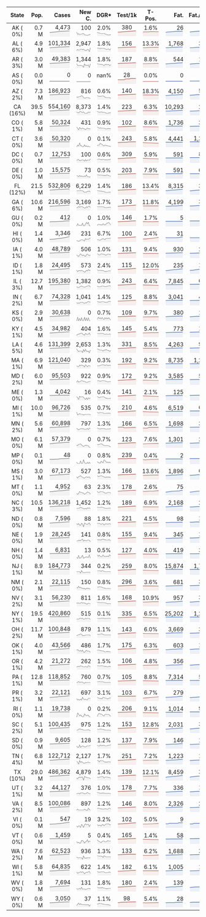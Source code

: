 
<!-- Building Table Time:  2020-08-10T02:56:41.971261 -->


| State | Pop. | Cases | New C. | DGR* | Test/1k | T-Pos. | Fat. | Fat./1M  | CFR* |  GF* | GF-14day | Dbl.Days | CDD |  
| :---: | ---: | ---: | ---: | :---: | :---: | :---: | ---: | ---:  | :---: |  :---: | :---: | :---: | ---: |  
| AK ( 0%)  | 0.7 M  | 4,473 <br><img src="/assets/images/covid/sparklines/AK_img_positive_20200810_1597042602.png"> | 100 <br><img src="/assets/images/covid/sparklines/AK_img_positiveIncrease_20200810_1597042602.png"> | 2.0% <br><img src="/assets/images/covid/sparklines/AK_img_dgr_4_20200810_1597042602.png"> | 380 <br><img src="/assets/images/covid/sparklines/AK_img_total_test_per_1k_20200810_1597042602.png"> | 1.6% <br><img src="/assets/images/covid/sparklines/AK_img_test_positivity_20200810_1597042602.png"> | 26 <br><img src="/assets/images/covid/sparklines/AK_img_death_20200810_1597042602.png"> | 36 <br><img src="/assets/images/covid/sparklines/AK_img_death_20200810_1597042602.png">  | 0.6% <br><img src="/assets/images/covid/sparklines/AK_img_cfr_4_20200810_1597042603.png"> |  1.2 <br><img src="/assets/images/covid/sparklines/AK_img_gfac_4_20200810_1597042602.png"> | 14.7 <br><img src="/assets/images/covid/sparklines/AK_img_gfac_14sum_20200810_1597042603.png"> | 35 <br><img src="/assets/images/covid/sparklines/AK_img_doubling_days_20200810_1597042603.png"> | 0   |  
| AL ( 6%)  | 4.9 M  | 101,334 <br><img src="/assets/images/covid/sparklines/AL_img_positive_20200810_1597042603.png"> | 2,947 <br><img src="/assets/images/covid/sparklines/AL_img_positiveIncrease_20200810_1597042604.png"> | 1.8% <br><img src="/assets/images/covid/sparklines/AL_img_dgr_4_20200810_1597042604.png"> | 156 <br><img src="/assets/images/covid/sparklines/AL_img_total_test_per_1k_20200810_1597042604.png"> | 13.3% <br><img src="/assets/images/covid/sparklines/AL_img_test_positivity_20200810_1597042604.png"> | 1,768 <br><img src="/assets/images/covid/sparklines/AL_img_death_20200810_1597042604.png"> | 361 <br><img src="/assets/images/covid/sparklines/AL_img_death_20200810_1597042604.png">  | 1.8% <br><img src="/assets/images/covid/sparklines/AL_img_cfr_4_20200810_1597042606.png"> |  14.1 <br><img src="/assets/images/covid/sparklines/AL_img_gfac_4_20200810_1597042604.png"> | 27.6 <br><img src="/assets/images/covid/sparklines/AL_img_gfac_14sum_20200810_1597042605.png"> | 38 <br><img src="/assets/images/covid/sparklines/AL_img_doubling_days_20200810_1597042605.png"> | 0   |  
| AR ( 3%)  | 3.0 M  | 49,383 <br><img src="/assets/images/covid/sparklines/AR_img_positive_20200810_1597042606.png"> | 1,344 <br><img src="/assets/images/covid/sparklines/AR_img_positiveIncrease_20200810_1597042606.png"> | 1.8% <br><img src="/assets/images/covid/sparklines/AR_img_dgr_4_20200810_1597042606.png"> | 187 <br><img src="/assets/images/covid/sparklines/AR_img_total_test_per_1k_20200810_1597042606.png"> | 8.8% <br><img src="/assets/images/covid/sparklines/AR_img_test_positivity_20200810_1597042606.png"> | 544 <br><img src="/assets/images/covid/sparklines/AR_img_death_20200810_1597042607.png"> | 180 <br><img src="/assets/images/covid/sparklines/AR_img_death_20200810_1597042607.png">  | 1.1% <br><img src="/assets/images/covid/sparklines/AR_img_cfr_4_20200810_1597042608.png"> |  0.6 <br><img src="/assets/images/covid/sparklines/AR_img_gfac_4_20200810_1597042607.png"> | 10.7 <br><img src="/assets/images/covid/sparklines/AR_img_gfac_14sum_20200810_1597042607.png"> | 38 <br><img src="/assets/images/covid/sparklines/AR_img_doubling_days_20200810_1597042607.png"> | 0   |  
| AS ( 0%)  | 0.0 M  | 0 <br><img src="/assets/images/covid/sparklines/AS_img_positive_20200810_1597042608.png"> | 0 <br><img src="/assets/images/covid/sparklines/AS_img_positiveIncrease_20200810_1597042608.png"> | nan% <br><img src="/assets/images/covid/sparklines/AS_img_dgr_4_20200810_1597042608.png"> | 28 <br><img src="/assets/images/covid/sparklines/AS_img_total_test_per_1k_20200810_1597042608.png"> | 0.0% <br><img src="/assets/images/covid/sparklines/AS_img_test_positivity_20200810_1597042608.png"> | 0 <br><img src="/assets/images/covid/sparklines/AS_img_death_20200810_1597042609.png"> | 0 <br><img src="/assets/images/covid/sparklines/AS_img_death_20200810_1597042609.png">  | 0.0% <br><img src="/assets/images/covid/sparklines/AS_img_cfr_4_20200810_1597042610.png"> |  nan <br><img src="/assets/images/covid/sparklines/AS_img_gfac_4_20200810_1597042609.png"> | nan <br><img src="/assets/images/covid/sparklines/AS_img_gfac_14sum_20200810_1597042609.png"> | nan <br><img src="/assets/images/covid/sparklines/AS_img_doubling_days_20200810_1597042609.png"> | 132   |  
| AZ ( 2%)  | 7.3 M  | 186,923 <br><img src="/assets/images/covid/sparklines/AZ_img_positive_20200810_1597042610.png"> | 816 <br><img src="/assets/images/covid/sparklines/AZ_img_positiveIncrease_20200810_1597042610.png"> | 0.6% <br><img src="/assets/images/covid/sparklines/AZ_img_dgr_4_20200810_1597042610.png"> | 140 <br><img src="/assets/images/covid/sparklines/AZ_img_total_test_per_1k_20200810_1597042610.png"> | 18.3% <br><img src="/assets/images/covid/sparklines/AZ_img_test_positivity_20200810_1597042610.png"> | 4,150 <br><img src="/assets/images/covid/sparklines/AZ_img_death_20200810_1597042610.png"> | 570 <br><img src="/assets/images/covid/sparklines/AZ_img_death_20200810_1597042610.png">  | 2.2% <br><img src="/assets/images/covid/sparklines/AZ_img_cfr_4_20200810_1597042611.png"> |  0.9 <br><img src="/assets/images/covid/sparklines/AZ_img_gfac_4_20200810_1597042611.png"> | 13.8 <br><img src="/assets/images/covid/sparklines/AZ_img_gfac_14sum_20200810_1597042611.png"> | 115 <br><img src="/assets/images/covid/sparklines/AZ_img_doubling_days_20200810_1597042611.png"> | 4   |  
| CA (16%)  | 39.5 M  | 554,160 <br><img src="/assets/images/covid/sparklines/CA_img_positive_20200810_1597042612.png"> | 8,373 <br><img src="/assets/images/covid/sparklines/CA_img_positiveIncrease_20200810_1597042612.png"> | 1.4% <br><img src="/assets/images/covid/sparklines/CA_img_dgr_4_20200810_1597042612.png"> | 223 <br><img src="/assets/images/covid/sparklines/CA_img_total_test_per_1k_20200810_1597042612.png"> | 6.3% <br><img src="/assets/images/covid/sparklines/CA_img_test_positivity_20200810_1597042612.png"> | 10,293 <br><img src="/assets/images/covid/sparklines/CA_img_death_20200810_1597042612.png"> | 261 <br><img src="/assets/images/covid/sparklines/CA_img_death_20200810_1597042612.png">  | 1.9% <br><img src="/assets/images/covid/sparklines/CA_img_cfr_4_20200810_1597042613.png"> |  1.1 <br><img src="/assets/images/covid/sparklines/CA_img_gfac_4_20200810_1597042613.png"> | 14.2 <br><img src="/assets/images/covid/sparklines/CA_img_gfac_14sum_20200810_1597042613.png"> | 49 <br><img src="/assets/images/covid/sparklines/CA_img_doubling_days_20200810_1597042613.png"> | 0   |  
| CO ( 1%)  | 5.8 M  | 50,324 <br><img src="/assets/images/covid/sparklines/CO_img_positive_20200810_1597042613.png"> | 431 <br><img src="/assets/images/covid/sparklines/CO_img_positiveIncrease_20200810_1597042614.png"> | 0.9% <br><img src="/assets/images/covid/sparklines/CO_img_dgr_4_20200810_1597042614.png"> | 102 <br><img src="/assets/images/covid/sparklines/CO_img_total_test_per_1k_20200810_1597042614.png"> | 8.6% <br><img src="/assets/images/covid/sparklines/CO_img_test_positivity_20200810_1597042614.png"> | 1,736 <br><img src="/assets/images/covid/sparklines/CO_img_death_20200810_1597042614.png"> | 301 <br><img src="/assets/images/covid/sparklines/CO_img_death_20200810_1597042614.png">  | 3.5% <br><img src="/assets/images/covid/sparklines/CO_img_cfr_4_20200810_1597042615.png"> |  1.0 <br><img src="/assets/images/covid/sparklines/CO_img_gfac_4_20200810_1597042614.png"> | 15.6 <br><img src="/assets/images/covid/sparklines/CO_img_gfac_14sum_20200810_1597042615.png"> | 76 <br><img src="/assets/images/covid/sparklines/CO_img_doubling_days_20200810_1597042615.png"> | 1   |  
| CT ( 0%)  | 3.6 M  | 50,320 <br><img src="/assets/images/covid/sparklines/CT_img_positive_20200810_1597042615.png"> | 0 <br><img src="/assets/images/covid/sparklines/CT_img_positiveIncrease_20200810_1597042616.png"> | 0.1% <br><img src="/assets/images/covid/sparklines/CT_img_dgr_4_20200810_1597042616.png"> | 243 <br><img src="/assets/images/covid/sparklines/CT_img_total_test_per_1k_20200810_1597042616.png"> | 5.8% <br><img src="/assets/images/covid/sparklines/CT_img_test_positivity_20200810_1597042616.png"> | 4,441 <br><img src="/assets/images/covid/sparklines/CT_img_death_20200810_1597042617.png"> | 1,246 <br><img src="/assets/images/covid/sparklines/CT_img_death_20200810_1597042617.png">  | 8.8% <br><img src="/assets/images/covid/sparklines/CT_img_cfr_4_20200810_1597042618.png"> |  1.2 <br><img src="/assets/images/covid/sparklines/CT_img_gfac_4_20200810_1597042617.png"> | 42.7 <br><img src="/assets/images/covid/sparklines/CT_img_gfac_14sum_20200810_1597042617.png"> | 1,309 <br><img src="/assets/images/covid/sparklines/CT_img_doubling_days_20200810_1597042617.png"> | 2   |  
| DC ( 0%)  | 0.7 M  | 12,753 <br><img src="/assets/images/covid/sparklines/DC_img_positive_20200810_1597042618.png"> | 100 <br><img src="/assets/images/covid/sparklines/DC_img_positiveIncrease_20200810_1597042618.png"> | 0.6% <br><img src="/assets/images/covid/sparklines/DC_img_dgr_4_20200810_1597042618.png"> | 309 <br><img src="/assets/images/covid/sparklines/DC_img_total_test_per_1k_20200810_1597042618.png"> | 5.9% <br><img src="/assets/images/covid/sparklines/DC_img_test_positivity_20200810_1597042618.png"> | 591 <br><img src="/assets/images/covid/sparklines/DC_img_death_20200810_1597042618.png"> | 837 <br><img src="/assets/images/covid/sparklines/DC_img_death_20200810_1597042618.png">  | 4.7% <br><img src="/assets/images/covid/sparklines/DC_img_cfr_4_20200810_1597042619.png"> |  1.3 <br><img src="/assets/images/covid/sparklines/DC_img_gfac_4_20200810_1597042619.png"> | 15.3 <br><img src="/assets/images/covid/sparklines/DC_img_gfac_14sum_20200810_1597042619.png"> | 109 <br><img src="/assets/images/covid/sparklines/DC_img_doubling_days_20200810_1597042619.png"> | 0   |  
| DE ( 0%)  | 1.0 M  | 15,575 <br><img src="/assets/images/covid/sparklines/DE_img_positive_20200810_1597042620.png"> | 73 <br><img src="/assets/images/covid/sparklines/DE_img_positiveIncrease_20200810_1597042620.png"> | 0.5% <br><img src="/assets/images/covid/sparklines/DE_img_dgr_4_20200810_1597042620.png"> | 203 <br><img src="/assets/images/covid/sparklines/DE_img_total_test_per_1k_20200810_1597042620.png"> | 7.9% <br><img src="/assets/images/covid/sparklines/DE_img_test_positivity_20200810_1597042620.png"> | 591 <br><img src="/assets/images/covid/sparklines/DE_img_death_20200810_1597042620.png"> | 607 <br><img src="/assets/images/covid/sparklines/DE_img_death_20200810_1597042620.png">  | 3.8% <br><img src="/assets/images/covid/sparklines/DE_img_cfr_4_20200810_1597042621.png"> |  1.1 <br><img src="/assets/images/covid/sparklines/DE_img_gfac_4_20200810_1597042621.png"> | 11.4 <br><img src="/assets/images/covid/sparklines/DE_img_gfac_14sum_20200810_1597042621.png"> | 141 <br><img src="/assets/images/covid/sparklines/DE_img_doubling_days_20200810_1597042621.png"> | 0   |  
| FL (12%)  | 21.5 M  | 532,806 <br><img src="/assets/images/covid/sparklines/FL_img_positive_20200810_1597042622.png"> | 6,229 <br><img src="/assets/images/covid/sparklines/FL_img_positiveIncrease_20200810_1597042622.png"> | 1.4% <br><img src="/assets/images/covid/sparklines/FL_img_dgr_4_20200810_1597042622.png"> | 186 <br><img src="/assets/images/covid/sparklines/FL_img_total_test_per_1k_20200810_1597042622.png"> | 13.4% <br><img src="/assets/images/covid/sparklines/FL_img_test_positivity_20200810_1597042622.png"> | 8,315 <br><img src="/assets/images/covid/sparklines/FL_img_death_20200810_1597042623.png"> | 387 <br><img src="/assets/images/covid/sparklines/FL_img_death_20200810_1597042623.png">  | 1.6% <br><img src="/assets/images/covid/sparklines/FL_img_cfr_4_20200810_1597042624.png"> |  1.0 <br><img src="/assets/images/covid/sparklines/FL_img_gfac_4_20200810_1597042623.png"> | 13.8 <br><img src="/assets/images/covid/sparklines/FL_img_gfac_14sum_20200810_1597042623.png"> | 50 <br><img src="/assets/images/covid/sparklines/FL_img_doubling_days_20200810_1597042623.png"> | 1   |  
| GA ( 6%)  | 10.6 M  | 216,596 <br><img src="/assets/images/covid/sparklines/GA_img_positive_20200810_1597042624.png"> | 3,169 <br><img src="/assets/images/covid/sparklines/GA_img_positiveIncrease_20200810_1597042624.png"> | 1.7% <br><img src="/assets/images/covid/sparklines/GA_img_dgr_4_20200810_1597042624.png"> | 173 <br><img src="/assets/images/covid/sparklines/GA_img_total_test_per_1k_20200810_1597042624.png"> | 11.8% <br><img src="/assets/images/covid/sparklines/GA_img_test_positivity_20200810_1597042624.png"> | 4,199 <br><img src="/assets/images/covid/sparklines/GA_img_death_20200810_1597042625.png"> | 395 <br><img src="/assets/images/covid/sparklines/GA_img_death_20200810_1597042625.png">  | 2.0% <br><img src="/assets/images/covid/sparklines/GA_img_cfr_4_20200810_1597042626.png"> |  1.0 <br><img src="/assets/images/covid/sparklines/GA_img_gfac_4_20200810_1597042625.png"> | 14.4 <br><img src="/assets/images/covid/sparklines/GA_img_gfac_14sum_20200810_1597042625.png"> | 40 <br><img src="/assets/images/covid/sparklines/GA_img_doubling_days_20200810_1597042625.png"> | 1   |  
| GU ( 0%)  | 0.2 M  | 412 <br><img src="/assets/images/covid/sparklines/GU_img_positive_20200810_1597042626.png"> | 0 <br><img src="/assets/images/covid/sparklines/GU_img_positiveIncrease_20200810_1597042626.png"> | 1.0% <br><img src="/assets/images/covid/sparklines/GU_img_dgr_4_20200810_1597042626.png"> | 146 <br><img src="/assets/images/covid/sparklines/GU_img_total_test_per_1k_20200810_1597042626.png"> | 1.7% <br><img src="/assets/images/covid/sparklines/GU_img_test_positivity_20200810_1597042626.png"> | 5 <br><img src="/assets/images/covid/sparklines/GU_img_death_20200810_1597042627.png"> | 30 <br><img src="/assets/images/covid/sparklines/GU_img_death_20200810_1597042627.png">  | 1.2% <br><img src="/assets/images/covid/sparklines/GU_img_cfr_4_20200810_1597042628.png"> |  0.7 <br><img src="/assets/images/covid/sparklines/GU_img_gfac_4_20200810_1597042627.png"> | 23.8 <br><img src="/assets/images/covid/sparklines/GU_img_gfac_14sum_20200810_1597042627.png"> | 67 <br><img src="/assets/images/covid/sparklines/GU_img_doubling_days_20200810_1597042627.png"> | 2   |  
| HI ( 0%)  | 1.4 M  | 3,346 <br><img src="/assets/images/covid/sparklines/HI_img_positive_20200810_1597042628.png"> | 231 <br><img src="/assets/images/covid/sparklines/HI_img_positiveIncrease_20200810_1597042628.png"> | 6.7% <br><img src="/assets/images/covid/sparklines/HI_img_dgr_4_20200810_1597042628.png"> | 100 <br><img src="/assets/images/covid/sparklines/HI_img_total_test_per_1k_20200810_1597042628.png"> | 2.4% <br><img src="/assets/images/covid/sparklines/HI_img_test_positivity_20200810_1597042628.png"> | 31 <br><img src="/assets/images/covid/sparklines/HI_img_death_20200810_1597042628.png"> | 22 <br><img src="/assets/images/covid/sparklines/HI_img_death_20200810_1597042628.png">  | 1.0% <br><img src="/assets/images/covid/sparklines/HI_img_cfr_4_20200810_1597042630.png"> |  1.2 <br><img src="/assets/images/covid/sparklines/HI_img_gfac_4_20200810_1597042629.png"> | 18.8 <br><img src="/assets/images/covid/sparklines/HI_img_gfac_14sum_20200810_1597042629.png"> | 10 <br><img src="/assets/images/covid/sparklines/HI_img_doubling_days_20200810_1597042629.png"> | 0   |  
| IA ( 1%)  | 4.0 M  | 48,789 <br><img src="/assets/images/covid/sparklines/IA_img_positive_20200810_1597042630.png"> | 506 <br><img src="/assets/images/covid/sparklines/IA_img_positiveIncrease_20200810_1597042630.png"> | 1.0% <br><img src="/assets/images/covid/sparklines/IA_img_dgr_4_20200810_1597042630.png"> | 131 <br><img src="/assets/images/covid/sparklines/IA_img_total_test_per_1k_20200810_1597042630.png"> | 9.4% <br><img src="/assets/images/covid/sparklines/IA_img_test_positivity_20200810_1597042631.png"> | 930 <br><img src="/assets/images/covid/sparklines/IA_img_death_20200810_1597042631.png"> | 235 <br><img src="/assets/images/covid/sparklines/IA_img_death_20200810_1597042631.png">  | 1.9% <br><img src="/assets/images/covid/sparklines/IA_img_cfr_4_20200810_1597042632.png"> |  1.1 <br><img src="/assets/images/covid/sparklines/IA_img_gfac_4_20200810_1597042631.png"> | 16.1 <br><img src="/assets/images/covid/sparklines/IA_img_gfac_14sum_20200810_1597042631.png"> | 67 <br><img src="/assets/images/covid/sparklines/IA_img_doubling_days_20200810_1597042631.png"> | 0   |  
| ID ( 1%)  | 1.8 M  | 24,495 <br><img src="/assets/images/covid/sparklines/ID_img_positive_20200810_1597042632.png"> | 573 <br><img src="/assets/images/covid/sparklines/ID_img_positiveIncrease_20200810_1597042632.png"> | 2.4% <br><img src="/assets/images/covid/sparklines/ID_img_dgr_4_20200810_1597042632.png"> | 115 <br><img src="/assets/images/covid/sparklines/ID_img_total_test_per_1k_20200810_1597042632.png"> | 12.0% <br><img src="/assets/images/covid/sparklines/ID_img_test_positivity_20200810_1597042632.png"> | 235 <br><img src="/assets/images/covid/sparklines/ID_img_death_20200810_1597042633.png"> | 132 <br><img src="/assets/images/covid/sparklines/ID_img_death_20200810_1597042633.png">  | 1.0% <br><img src="/assets/images/covid/sparklines/ID_img_cfr_4_20200810_1597042634.png"> |  1.1 <br><img src="/assets/images/covid/sparklines/ID_img_gfac_4_20200810_1597042633.png"> | 14.8 <br><img src="/assets/images/covid/sparklines/ID_img_gfac_14sum_20200810_1597042633.png"> | 29 <br><img src="/assets/images/covid/sparklines/ID_img_doubling_days_20200810_1597042633.png"> | 0   |  
| IL ( 3%)  | 12.7 M  | 195,380 <br><img src="/assets/images/covid/sparklines/IL_img_positive_20200810_1597042634.png"> | 1,382 <br><img src="/assets/images/covid/sparklines/IL_img_positiveIncrease_20200810_1597042634.png"> | 0.9% <br><img src="/assets/images/covid/sparklines/IL_img_dgr_4_20200810_1597042634.png"> | 243 <br><img src="/assets/images/covid/sparklines/IL_img_total_test_per_1k_20200810_1597042634.png"> | 6.4% <br><img src="/assets/images/covid/sparklines/IL_img_test_positivity_20200810_1597042634.png"> | 7,845 <br><img src="/assets/images/covid/sparklines/IL_img_death_20200810_1597042635.png"> | 619 <br><img src="/assets/images/covid/sparklines/IL_img_death_20200810_1597042635.png">  | 4.1% <br><img src="/assets/images/covid/sparklines/IL_img_cfr_4_20200810_1597042635.png"> |  0.9 <br><img src="/assets/images/covid/sparklines/IL_img_gfac_4_20200810_1597042635.png"> | 14.4 <br><img src="/assets/images/covid/sparklines/IL_img_gfac_14sum_20200810_1597042635.png"> | 75 <br><img src="/assets/images/covid/sparklines/IL_img_doubling_days_20200810_1597042635.png"> | 1   |  
| IN ( 2%)  | 6.7 M  | 74,328 <br><img src="/assets/images/covid/sparklines/IN_img_positive_20200810_1597042636.png"> | 1,041 <br><img src="/assets/images/covid/sparklines/IN_img_positiveIncrease_20200810_1597042636.png"> | 1.4% <br><img src="/assets/images/covid/sparklines/IN_img_dgr_4_20200810_1597042636.png"> | 125 <br><img src="/assets/images/covid/sparklines/IN_img_total_test_per_1k_20200810_1597042636.png"> | 8.8% <br><img src="/assets/images/covid/sparklines/IN_img_test_positivity_20200810_1597042636.png"> | 3,041 <br><img src="/assets/images/covid/sparklines/IN_img_death_20200810_1597042637.png"> | 452 <br><img src="/assets/images/covid/sparklines/IN_img_death_20200810_1597042637.png">  | 4.2% <br><img src="/assets/images/covid/sparklines/IN_img_cfr_4_20200810_1597042638.png"> |  1.0 <br><img src="/assets/images/covid/sparklines/IN_img_gfac_4_20200810_1597042637.png"> | 14.7 <br><img src="/assets/images/covid/sparklines/IN_img_gfac_14sum_20200810_1597042637.png"> | 48 <br><img src="/assets/images/covid/sparklines/IN_img_doubling_days_20200810_1597042637.png"> | 0   |  
| KS ( 0%)  | 2.9 M  | 30,638 <br><img src="/assets/images/covid/sparklines/KS_img_positive_20200810_1597042638.png"> | 0 <br><img src="/assets/images/covid/sparklines/KS_img_positiveIncrease_20200810_1597042638.png"> | 0.7% <br><img src="/assets/images/covid/sparklines/KS_img_dgr_4_20200810_1597042638.png"> | 109 <br><img src="/assets/images/covid/sparklines/KS_img_total_test_per_1k_20200810_1597042638.png"> | 9.7% <br><img src="/assets/images/covid/sparklines/KS_img_test_positivity_20200810_1597042638.png"> | 380 <br><img src="/assets/images/covid/sparklines/KS_img_death_20200810_1597042639.png"> | 130 <br><img src="/assets/images/covid/sparklines/KS_img_death_20200810_1597042639.png">  | 1.2% <br><img src="/assets/images/covid/sparklines/KS_img_cfr_4_20200810_1597042639.png"> |  0.0 <br><img src="/assets/images/covid/sparklines/KS_img_gfac_4_20200810_1597042639.png"> | -0.0 <br><img src="/assets/images/covid/sparklines/KS_img_gfac_14sum_20200810_1597042639.png"> | 101 <br><img src="/assets/images/covid/sparklines/KS_img_doubling_days_20200810_1597042639.png"> | 2   |  
| KY ( 1%)  | 4.5 M  | 34,982 <br><img src="/assets/images/covid/sparklines/KY_img_positive_20200810_1597042640.png"> | 404 <br><img src="/assets/images/covid/sparklines/KY_img_positiveIncrease_20200810_1597042640.png"> | 1.6% <br><img src="/assets/images/covid/sparklines/KY_img_dgr_4_20200810_1597042640.png"> | 145 <br><img src="/assets/images/covid/sparklines/KY_img_total_test_per_1k_20200810_1597042640.png"> | 5.4% <br><img src="/assets/images/covid/sparklines/KY_img_test_positivity_20200810_1597042640.png"> | 773 <br><img src="/assets/images/covid/sparklines/KY_img_death_20200810_1597042640.png"> | 173 <br><img src="/assets/images/covid/sparklines/KY_img_death_20200810_1597042640.png">  | 2.2% <br><img src="/assets/images/covid/sparklines/KY_img_cfr_4_20200810_1597042641.png"> |  0.9 <br><img src="/assets/images/covid/sparklines/KY_img_gfac_4_20200810_1597042641.png"> | 15.1 <br><img src="/assets/images/covid/sparklines/KY_img_gfac_14sum_20200810_1597042641.png"> | 43 <br><img src="/assets/images/covid/sparklines/KY_img_doubling_days_20200810_1597042641.png"> | 1   |  
| LA ( 5%)  | 4.6 M  | 131,399 <br><img src="/assets/images/covid/sparklines/LA_img_positive_20200810_1597042642.png"> | 2,653 <br><img src="/assets/images/covid/sparklines/LA_img_positiveIncrease_20200810_1597042642.png"> | 1.3% <br><img src="/assets/images/covid/sparklines/LA_img_dgr_4_20200810_1597042642.png"> | 331 <br><img src="/assets/images/covid/sparklines/LA_img_total_test_per_1k_20200810_1597042642.png"> | 8.5% <br><img src="/assets/images/covid/sparklines/LA_img_test_positivity_20200810_1597042642.png"> | 4,263 <br><img src="/assets/images/covid/sparklines/LA_img_death_20200810_1597042642.png"> | 917 <br><img src="/assets/images/covid/sparklines/LA_img_death_20200810_1597042642.png">  | 3.3% <br><img src="/assets/images/covid/sparklines/LA_img_cfr_4_20200810_1597042643.png"> |  0.6 <br><img src="/assets/images/covid/sparklines/LA_img_gfac_4_20200810_1597042643.png"> | 12.2 <br><img src="/assets/images/covid/sparklines/LA_img_gfac_14sum_20200810_1597042643.png"> | 53 <br><img src="/assets/images/covid/sparklines/LA_img_doubling_days_20200810_1597042643.png"> | 0   |  
| MA ( 1%)  | 6.9 M  | 121,040 <br><img src="/assets/images/covid/sparklines/MA_img_positive_20200810_1597042643.png"> | 329 <br><img src="/assets/images/covid/sparklines/MA_img_positiveIncrease_20200810_1597042644.png"> | 0.3% <br><img src="/assets/images/covid/sparklines/MA_img_dgr_4_20200810_1597042644.png"> | 192 <br><img src="/assets/images/covid/sparklines/MA_img_total_test_per_1k_20200810_1597042644.png"> | 9.2% <br><img src="/assets/images/covid/sparklines/MA_img_test_positivity_20200810_1597042644.png"> | 8,735 <br><img src="/assets/images/covid/sparklines/MA_img_death_20200810_1597042644.png"> | 1,267 <br><img src="/assets/images/covid/sparklines/MA_img_death_20200810_1597042644.png">  | 7.2% <br><img src="/assets/images/covid/sparklines/MA_img_cfr_4_20200810_1597042645.png"> |  1.0 <br><img src="/assets/images/covid/sparklines/MA_img_gfac_4_20200810_1597042644.png"> | 15.8 <br><img src="/assets/images/covid/sparklines/MA_img_gfac_14sum_20200810_1597042645.png"> | 226 <br><img src="/assets/images/covid/sparklines/MA_img_doubling_days_20200810_1597042645.png"> | 1   |  
| MD ( 2%)  | 6.0 M  | 95,503 <br><img src="/assets/images/covid/sparklines/MD_img_positive_20200810_1597042645.png"> | 922 <br><img src="/assets/images/covid/sparklines/MD_img_positiveIncrease_20200810_1597042646.png"> | 0.9% <br><img src="/assets/images/covid/sparklines/MD_img_dgr_4_20200810_1597042646.png"> | 172 <br><img src="/assets/images/covid/sparklines/MD_img_total_test_per_1k_20200810_1597042646.png"> | 9.2% <br><img src="/assets/images/covid/sparklines/MD_img_test_positivity_20200810_1597042646.png"> | 3,585 <br><img src="/assets/images/covid/sparklines/MD_img_death_20200810_1597042647.png"> | 593 <br><img src="/assets/images/covid/sparklines/MD_img_death_20200810_1597042647.png">  | 3.8% <br><img src="/assets/images/covid/sparklines/MD_img_cfr_4_20200810_1597042648.png"> |  1.1 <br><img src="/assets/images/covid/sparklines/MD_img_gfac_4_20200810_1597042647.png"> | 14.5 <br><img src="/assets/images/covid/sparklines/MD_img_gfac_14sum_20200810_1597042647.png"> | 80 <br><img src="/assets/images/covid/sparklines/MD_img_doubling_days_20200810_1597042647.png"> | 0   |  
| ME ( 0%)  | 1.3 M  | 4,042 <br><img src="/assets/images/covid/sparklines/ME_img_positive_20200810_1597042648.png"> | 16 <br><img src="/assets/images/covid/sparklines/ME_img_positiveIncrease_20200810_1597042648.png"> | 0.4% <br><img src="/assets/images/covid/sparklines/ME_img_dgr_4_20200810_1597042648.png"> | 141 <br><img src="/assets/images/covid/sparklines/ME_img_total_test_per_1k_20200810_1597042648.png"> | 2.1% <br><img src="/assets/images/covid/sparklines/ME_img_test_positivity_20200810_1597042648.png"> | 125 <br><img src="/assets/images/covid/sparklines/ME_img_death_20200810_1597042649.png"> | 93 <br><img src="/assets/images/covid/sparklines/ME_img_death_20200810_1597042649.png">  | 3.1% <br><img src="/assets/images/covid/sparklines/ME_img_cfr_4_20200810_1597042650.png"> |  1.4 <br><img src="/assets/images/covid/sparklines/ME_img_gfac_4_20200810_1597042649.png"> | 19.1 <br><img src="/assets/images/covid/sparklines/ME_img_gfac_14sum_20200810_1597042649.png"> | 198 <br><img src="/assets/images/covid/sparklines/ME_img_doubling_days_20200810_1597042649.png"> | 0   |  
| MI ( 1%)  | 10.0 M  | 96,726 <br><img src="/assets/images/covid/sparklines/MI_img_positive_20200810_1597042650.png"> | 535 <br><img src="/assets/images/covid/sparklines/MI_img_positiveIncrease_20200810_1597042650.png"> | 0.7% <br><img src="/assets/images/covid/sparklines/MI_img_dgr_4_20200810_1597042650.png"> | 210 <br><img src="/assets/images/covid/sparklines/MI_img_total_test_per_1k_20200810_1597042650.png"> | 4.6% <br><img src="/assets/images/covid/sparklines/MI_img_test_positivity_20200810_1597042651.png"> | 6,519 <br><img src="/assets/images/covid/sparklines/MI_img_death_20200810_1597042651.png"> | 653 <br><img src="/assets/images/covid/sparklines/MI_img_death_20200810_1597042651.png">  | 6.8% <br><img src="/assets/images/covid/sparklines/MI_img_cfr_4_20200810_1597042652.png"> |  0.9 <br><img src="/assets/images/covid/sparklines/MI_img_gfac_4_20200810_1597042651.png"> | 13.5 <br><img src="/assets/images/covid/sparklines/MI_img_gfac_14sum_20200810_1597042651.png"> | 99 <br><img src="/assets/images/covid/sparklines/MI_img_doubling_days_20200810_1597042651.png"> | 2   |  
| MN ( 2%)  | 5.6 M  | 60,898 <br><img src="/assets/images/covid/sparklines/MN_img_positive_20200810_1597042652.png"> | 797 <br><img src="/assets/images/covid/sparklines/MN_img_positiveIncrease_20200810_1597042652.png"> | 1.3% <br><img src="/assets/images/covid/sparklines/MN_img_dgr_4_20200810_1597042652.png"> | 166 <br><img src="/assets/images/covid/sparklines/MN_img_total_test_per_1k_20200810_1597042652.png"> | 6.5% <br><img src="/assets/images/covid/sparklines/MN_img_test_positivity_20200810_1597042652.png"> | 1,698 <br><img src="/assets/images/covid/sparklines/MN_img_death_20200810_1597042653.png"> | 301 <br><img src="/assets/images/covid/sparklines/MN_img_death_20200810_1597042653.png">  | 2.8% <br><img src="/assets/images/covid/sparklines/MN_img_cfr_4_20200810_1597042654.png"> |  1.1 <br><img src="/assets/images/covid/sparklines/MN_img_gfac_4_20200810_1597042653.png"> | 14.4 <br><img src="/assets/images/covid/sparklines/MN_img_gfac_14sum_20200810_1597042653.png"> | 53 <br><img src="/assets/images/covid/sparklines/MN_img_doubling_days_20200810_1597042653.png"> | 1   |  
| MO ( 0%)  | 6.1 M  | 57,379 <br><img src="/assets/images/covid/sparklines/MO_img_positive_20200810_1597042654.png"> | 0 <br><img src="/assets/images/covid/sparklines/MO_img_positiveIncrease_20200810_1597042654.png"> | 0.7% <br><img src="/assets/images/covid/sparklines/MO_img_dgr_4_20200810_1597042654.png"> | 123 <br><img src="/assets/images/covid/sparklines/MO_img_total_test_per_1k_20200810_1597042654.png"> | 7.6% <br><img src="/assets/images/covid/sparklines/MO_img_test_positivity_20200810_1597042654.png"> | 1,301 <br><img src="/assets/images/covid/sparklines/MO_img_death_20200810_1597042655.png"> | 212 <br><img src="/assets/images/covid/sparklines/MO_img_death_20200810_1597042655.png">  | 2.3% <br><img src="/assets/images/covid/sparklines/MO_img_cfr_4_20200810_1597042656.png"> |  0.6 <br><img src="/assets/images/covid/sparklines/MO_img_gfac_4_20200810_1597042655.png"> | 13.6 <br><img src="/assets/images/covid/sparklines/MO_img_gfac_14sum_20200810_1597042655.png"> | 98 <br><img src="/assets/images/covid/sparklines/MO_img_doubling_days_20200810_1597042655.png"> | 4   |  
| MP ( 0%)  | 0.1 M  | 48 <br><img src="/assets/images/covid/sparklines/MP_img_positive_20200810_1597042656.png"> | 0 <br><img src="/assets/images/covid/sparklines/MP_img_positiveIncrease_20200810_1597042656.png"> | 0.8% <br><img src="/assets/images/covid/sparklines/MP_img_dgr_4_20200810_1597042656.png"> | 239 <br><img src="/assets/images/covid/sparklines/MP_img_total_test_per_1k_20200810_1597042656.png"> | 0.4% <br><img src="/assets/images/covid/sparklines/MP_img_test_positivity_20200810_1597042656.png"> | 2 <br><img src="/assets/images/covid/sparklines/MP_img_death_20200810_1597042656.png"> | 39 <br><img src="/assets/images/covid/sparklines/MP_img_death_20200810_1597042656.png">  | 4.2% <br><img src="/assets/images/covid/sparklines/MP_img_cfr_4_20200810_1597042657.png"> |  0.0 <br><img src="/assets/images/covid/sparklines/MP_img_gfac_4_20200810_1597042657.png"> | 2.3 <br><img src="/assets/images/covid/sparklines/MP_img_gfac_14sum_20200810_1597042657.png"> | 83 <br><img src="/assets/images/covid/sparklines/MP_img_doubling_days_20200810_1597042657.png"> | 132   |  
| MS ( 1%)  | 3.0 M  | 67,173 <br><img src="/assets/images/covid/sparklines/MS_img_positive_20200810_1597042658.png"> | 527 <br><img src="/assets/images/covid/sparklines/MS_img_positiveIncrease_20200810_1597042658.png"> | 1.3% <br><img src="/assets/images/covid/sparklines/MS_img_dgr_4_20200810_1597042658.png"> | 166 <br><img src="/assets/images/covid/sparklines/MS_img_total_test_per_1k_20200810_1597042658.png"> | 13.6% <br><img src="/assets/images/covid/sparklines/MS_img_test_positivity_20200810_1597042658.png"> | 1,896 <br><img src="/assets/images/covid/sparklines/MS_img_death_20200810_1597042658.png"> | 637 <br><img src="/assets/images/covid/sparklines/MS_img_death_20200810_1597042658.png">  | 2.8% <br><img src="/assets/images/covid/sparklines/MS_img_cfr_4_20200810_1597042659.png"> |  0.8 <br><img src="/assets/images/covid/sparklines/MS_img_gfac_4_20200810_1597042658.png"> | 14.7 <br><img src="/assets/images/covid/sparklines/MS_img_gfac_14sum_20200810_1597042659.png"> | 51 <br><img src="/assets/images/covid/sparklines/MS_img_doubling_days_20200810_1597042659.png"> | 1   |  
| MT ( 0%)  | 1.1 M  | 4,952 <br><img src="/assets/images/covid/sparklines/MT_img_positive_20200810_1597042659.png"> | 63 <br><img src="/assets/images/covid/sparklines/MT_img_positiveIncrease_20200810_1597042660.png"> | 2.3% <br><img src="/assets/images/covid/sparklines/MT_img_dgr_4_20200810_1597042660.png"> | 178 <br><img src="/assets/images/covid/sparklines/MT_img_total_test_per_1k_20200810_1597042660.png"> | 2.6% <br><img src="/assets/images/covid/sparklines/MT_img_test_positivity_20200810_1597042660.png"> | 75 <br><img src="/assets/images/covid/sparklines/MT_img_death_20200810_1597042660.png"> | 70 <br><img src="/assets/images/covid/sparklines/MT_img_death_20200810_1597042660.png">  | 1.5% <br><img src="/assets/images/covid/sparklines/MT_img_cfr_4_20200810_1597042661.png"> |  0.8 <br><img src="/assets/images/covid/sparklines/MT_img_gfac_4_20200810_1597042660.png"> | 16.3 <br><img src="/assets/images/covid/sparklines/MT_img_gfac_14sum_20200810_1597042661.png"> | 30 <br><img src="/assets/images/covid/sparklines/MT_img_doubling_days_20200810_1597042661.png"> | 3   |  
| NC ( 3%)  | 10.5 M  | 136,218 <br><img src="/assets/images/covid/sparklines/NC_img_positive_20200810_1597042661.png"> | 1,452 <br><img src="/assets/images/covid/sparklines/NC_img_positiveIncrease_20200810_1597042662.png"> | 1.2% <br><img src="/assets/images/covid/sparklines/NC_img_dgr_4_20200810_1597042662.png"> | 189 <br><img src="/assets/images/covid/sparklines/NC_img_total_test_per_1k_20200810_1597042662.png"> | 6.9% <br><img src="/assets/images/covid/sparklines/NC_img_test_positivity_20200810_1597042662.png"> | 2,168 <br><img src="/assets/images/covid/sparklines/NC_img_death_20200810_1597042662.png"> | 207 <br><img src="/assets/images/covid/sparklines/NC_img_death_20200810_1597042662.png">  | 1.6% <br><img src="/assets/images/covid/sparklines/NC_img_cfr_4_20200810_1597042663.png"> |  1.0 <br><img src="/assets/images/covid/sparklines/NC_img_gfac_4_20200810_1597042662.png"> | 14.3 <br><img src="/assets/images/covid/sparklines/NC_img_gfac_14sum_20200810_1597042663.png"> | 56 <br><img src="/assets/images/covid/sparklines/NC_img_doubling_days_20200810_1597042663.png"> | 1   |  
| ND ( 0%)  | 0.8 M  | 7,596 <br><img src="/assets/images/covid/sparklines/ND_img_positive_20200810_1597042663.png"> | 88 <br><img src="/assets/images/covid/sparklines/ND_img_positiveIncrease_20200810_1597042663.png"> | 1.8% <br><img src="/assets/images/covid/sparklines/ND_img_dgr_4_20200810_1597042664.png"> | 221 <br><img src="/assets/images/covid/sparklines/ND_img_total_test_per_1k_20200810_1597042664.png"> | 4.5% <br><img src="/assets/images/covid/sparklines/ND_img_test_positivity_20200810_1597042664.png"> | 98 <br><img src="/assets/images/covid/sparklines/ND_img_death_20200810_1597042664.png"> | 129 <br><img src="/assets/images/covid/sparklines/ND_img_death_20200810_1597042664.png">  | 1.3% <br><img src="/assets/images/covid/sparklines/ND_img_cfr_4_20200810_1597042665.png"> |  0.9 <br><img src="/assets/images/covid/sparklines/ND_img_gfac_4_20200810_1597042664.png"> | 13.4 <br><img src="/assets/images/covid/sparklines/ND_img_gfac_14sum_20200810_1597042665.png"> | 39 <br><img src="/assets/images/covid/sparklines/ND_img_doubling_days_20200810_1597042665.png"> | 1   |  
| NE ( 0%)  | 1.9 M  | 28,245 <br><img src="/assets/images/covid/sparklines/NE_img_positive_20200810_1597042665.png"> | 141 <br><img src="/assets/images/covid/sparklines/NE_img_positiveIncrease_20200810_1597042665.png"> | 0.8% <br><img src="/assets/images/covid/sparklines/NE_img_dgr_4_20200810_1597042666.png"> | 155 <br><img src="/assets/images/covid/sparklines/NE_img_total_test_per_1k_20200810_1597042666.png"> | 9.4% <br><img src="/assets/images/covid/sparklines/NE_img_test_positivity_20200810_1597042666.png"> | 345 <br><img src="/assets/images/covid/sparklines/NE_img_death_20200810_1597042666.png"> | 178 <br><img src="/assets/images/covid/sparklines/NE_img_death_20200810_1597042666.png">  | 1.2% <br><img src="/assets/images/covid/sparklines/NE_img_cfr_4_20200810_1597042667.png"> |  0.8 <br><img src="/assets/images/covid/sparklines/NE_img_gfac_4_20200810_1597042666.png"> | 14.6 <br><img src="/assets/images/covid/sparklines/NE_img_gfac_14sum_20200810_1597042667.png"> | 82 <br><img src="/assets/images/covid/sparklines/NE_img_doubling_days_20200810_1597042667.png"> | 2   |  
| NH ( 0%)  | 1.4 M  | 6,831 <br><img src="/assets/images/covid/sparklines/NH_img_positive_20200810_1597042668.png"> | 13 <br><img src="/assets/images/covid/sparklines/NH_img_positiveIncrease_20200810_1597042668.png"> | 0.5% <br><img src="/assets/images/covid/sparklines/NH_img_dgr_4_20200810_1597042668.png"> | 127 <br><img src="/assets/images/covid/sparklines/NH_img_total_test_per_1k_20200810_1597042668.png"> | 4.0% <br><img src="/assets/images/covid/sparklines/NH_img_test_positivity_20200810_1597042668.png"> | 419 <br><img src="/assets/images/covid/sparklines/NH_img_death_20200810_1597042668.png"> | 308 <br><img src="/assets/images/covid/sparklines/NH_img_death_20200810_1597042668.png">  | 6.2% <br><img src="/assets/images/covid/sparklines/NH_img_cfr_4_20200810_1597042669.png"> |  1.2 <br><img src="/assets/images/covid/sparklines/NH_img_gfac_4_20200810_1597042669.png"> | 15.7 <br><img src="/assets/images/covid/sparklines/NH_img_gfac_14sum_20200810_1597042669.png"> | 143 <br><img src="/assets/images/covid/sparklines/NH_img_doubling_days_20200810_1597042669.png"> | 1   |  
| NJ ( 1%)  | 8.9 M  | 184,773 <br><img src="/assets/images/covid/sparklines/NJ_img_positive_20200810_1597042669.png"> | 344 <br><img src="/assets/images/covid/sparklines/NJ_img_positiveIncrease_20200810_1597042670.png"> | 0.2% <br><img src="/assets/images/covid/sparklines/NJ_img_dgr_4_20200810_1597042670.png"> | 259 <br><img src="/assets/images/covid/sparklines/NJ_img_total_test_per_1k_20200810_1597042670.png"> | 8.0% <br><img src="/assets/images/covid/sparklines/NJ_img_test_positivity_20200810_1597042670.png"> | 15,874 <br><img src="/assets/images/covid/sparklines/NJ_img_death_20200810_1597042670.png"> | 1,787 <br><img src="/assets/images/covid/sparklines/NJ_img_death_20200810_1597042670.png">  | 8.6% <br><img src="/assets/images/covid/sparklines/NJ_img_cfr_4_20200810_1597042671.png"> |  1.0 <br><img src="/assets/images/covid/sparklines/NJ_img_gfac_4_20200810_1597042670.png"> | 15.4 <br><img src="/assets/images/covid/sparklines/NJ_img_gfac_14sum_20200810_1597042671.png"> | 358 <br><img src="/assets/images/covid/sparklines/NJ_img_doubling_days_20200810_1597042671.png"> | 1   |  
| NM ( 0%)  | 2.1 M  | 22,115 <br><img src="/assets/images/covid/sparklines/NM_img_positive_20200810_1597042671.png"> | 150 <br><img src="/assets/images/covid/sparklines/NM_img_positiveIncrease_20200810_1597042671.png"> | 0.8% <br><img src="/assets/images/covid/sparklines/NM_img_dgr_4_20200810_1597042672.png"> | 296 <br><img src="/assets/images/covid/sparklines/NM_img_total_test_per_1k_20200810_1597042672.png"> | 3.6% <br><img src="/assets/images/covid/sparklines/NM_img_test_positivity_20200810_1597042672.png"> | 681 <br><img src="/assets/images/covid/sparklines/NM_img_death_20200810_1597042672.png"> | 325 <br><img src="/assets/images/covid/sparklines/NM_img_death_20200810_1597042672.png">  | 3.1% <br><img src="/assets/images/covid/sparklines/NM_img_cfr_4_20200810_1597042673.png"> |  0.9 <br><img src="/assets/images/covid/sparklines/NM_img_gfac_4_20200810_1597042672.png"> | 14.3 <br><img src="/assets/images/covid/sparklines/NM_img_gfac_14sum_20200810_1597042672.png"> | 83 <br><img src="/assets/images/covid/sparklines/NM_img_doubling_days_20200810_1597042673.png"> | 3   |  
| NV ( 2%)  | 3.1 M  | 56,230 <br><img src="/assets/images/covid/sparklines/NV_img_positive_20200810_1597042673.png"> | 811 <br><img src="/assets/images/covid/sparklines/NV_img_positiveIncrease_20200810_1597042673.png"> | 1.6% <br><img src="/assets/images/covid/sparklines/NV_img_dgr_4_20200810_1597042673.png"> | 168 <br><img src="/assets/images/covid/sparklines/NV_img_total_test_per_1k_20200810_1597042674.png"> | 10.9% <br><img src="/assets/images/covid/sparklines/NV_img_test_positivity_20200810_1597042674.png"> | 957 <br><img src="/assets/images/covid/sparklines/NV_img_death_20200810_1597042674.png"> | 311 <br><img src="/assets/images/covid/sparklines/NV_img_death_20200810_1597042674.png">  | 1.7% <br><img src="/assets/images/covid/sparklines/NV_img_cfr_4_20200810_1597042675.png"> |  1.0 <br><img src="/assets/images/covid/sparklines/NV_img_gfac_4_20200810_1597042674.png"> | 14.1 <br><img src="/assets/images/covid/sparklines/NV_img_gfac_14sum_20200810_1597042675.png"> | 44 <br><img src="/assets/images/covid/sparklines/NV_img_doubling_days_20200810_1597042675.png"> | 2   |  
| NY ( 1%)  | 19.5 M  | 420,860 <br><img src="/assets/images/covid/sparklines/NY_img_positive_20200810_1597042675.png"> | 515 <br><img src="/assets/images/covid/sparklines/NY_img_positiveIncrease_20200810_1597042675.png"> | 0.1% <br><img src="/assets/images/covid/sparklines/NY_img_dgr_4_20200810_1597042675.png"> | 335 <br><img src="/assets/images/covid/sparklines/NY_img_total_test_per_1k_20200810_1597042676.png"> | 6.5% <br><img src="/assets/images/covid/sparklines/NY_img_test_positivity_20200810_1597042676.png"> | 25,202 <br><img src="/assets/images/covid/sparklines/NY_img_death_20200810_1597042676.png"> | 1,295 <br><img src="/assets/images/covid/sparklines/NY_img_death_20200810_1597042676.png">  | 6.0% <br><img src="/assets/images/covid/sparklines/NY_img_cfr_4_20200810_1597042677.png"> |  0.9 <br><img src="/assets/images/covid/sparklines/NY_img_gfac_4_20200810_1597042676.png"> | 14.2 <br><img src="/assets/images/covid/sparklines/NY_img_gfac_14sum_20200810_1597042676.png"> | 467 <br><img src="/assets/images/covid/sparklines/NY_img_doubling_days_20200810_1597042677.png"> | 2   |  
| OH ( 2%)  | 11.7 M  | 100,848 <br><img src="/assets/images/covid/sparklines/OH_img_positive_20200810_1597042677.png"> | 879 <br><img src="/assets/images/covid/sparklines/OH_img_positiveIncrease_20200810_1597042677.png"> | 1.1% <br><img src="/assets/images/covid/sparklines/OH_img_dgr_4_20200810_1597042677.png"> | 143 <br><img src="/assets/images/covid/sparklines/OH_img_total_test_per_1k_20200810_1597042678.png"> | 6.0% <br><img src="/assets/images/covid/sparklines/OH_img_test_positivity_20200810_1597042678.png"> | 3,669 <br><img src="/assets/images/covid/sparklines/OH_img_death_20200810_1597042678.png"> | 314 <br><img src="/assets/images/covid/sparklines/OH_img_death_20200810_1597042678.png">  | 3.7% <br><img src="/assets/images/covid/sparklines/OH_img_cfr_4_20200810_1597042679.png"> |  0.9 <br><img src="/assets/images/covid/sparklines/OH_img_gfac_4_20200810_1597042678.png"> | 14.2 <br><img src="/assets/images/covid/sparklines/OH_img_gfac_14sum_20200810_1597042678.png"> | 63 <br><img src="/assets/images/covid/sparklines/OH_img_doubling_days_20200810_1597042679.png"> | 1   |  
| OK ( 1%)  | 4.0 M  | 43,566 <br><img src="/assets/images/covid/sparklines/OK_img_positive_20200810_1597042679.png"> | 486 <br><img src="/assets/images/covid/sparklines/OK_img_positiveIncrease_20200810_1597042679.png"> | 1.7% <br><img src="/assets/images/covid/sparklines/OK_img_dgr_4_20200810_1597042679.png"> | 175 <br><img src="/assets/images/covid/sparklines/OK_img_total_test_per_1k_20200810_1597042680.png"> | 6.3% <br><img src="/assets/images/covid/sparklines/OK_img_test_positivity_20200810_1597042680.png"> | 603 <br><img src="/assets/images/covid/sparklines/OK_img_death_20200810_1597042680.png"> | 152 <br><img src="/assets/images/covid/sparklines/OK_img_death_20200810_1597042680.png">  | 1.4% <br><img src="/assets/images/covid/sparklines/OK_img_cfr_4_20200810_1597042681.png"> |  0.9 <br><img src="/assets/images/covid/sparklines/OK_img_gfac_4_20200810_1597042680.png"> | 15.0 <br><img src="/assets/images/covid/sparklines/OK_img_gfac_14sum_20200810_1597042680.png"> | 41 <br><img src="/assets/images/covid/sparklines/OK_img_doubling_days_20200810_1597042681.png"> | 2   |  
| OR ( 1%)  | 4.2 M  | 21,272 <br><img src="/assets/images/covid/sparklines/OR_img_positive_20200810_1597042681.png"> | 262 <br><img src="/assets/images/covid/sparklines/OR_img_positiveIncrease_20200810_1597042681.png"> | 1.5% <br><img src="/assets/images/covid/sparklines/OR_img_dgr_4_20200810_1597042681.png"> | 106 <br><img src="/assets/images/covid/sparklines/OR_img_total_test_per_1k_20200810_1597042682.png"> | 4.8% <br><img src="/assets/images/covid/sparklines/OR_img_test_positivity_20200810_1597042682.png"> | 356 <br><img src="/assets/images/covid/sparklines/OR_img_death_20200810_1597042682.png"> | 84 <br><img src="/assets/images/covid/sparklines/OR_img_death_20200810_1597042682.png">  | 1.7% <br><img src="/assets/images/covid/sparklines/OR_img_cfr_4_20200810_1597042683.png"> |  0.9 <br><img src="/assets/images/covid/sparklines/OR_img_gfac_4_20200810_1597042682.png"> | 14.3 <br><img src="/assets/images/covid/sparklines/OR_img_gfac_14sum_20200810_1597042683.png"> | 45 <br><img src="/assets/images/covid/sparklines/OR_img_doubling_days_20200810_1597042683.png"> | 2   |  
| PA ( 1%)  | 12.8 M  | 118,852 <br><img src="/assets/images/covid/sparklines/PA_img_positive_20200810_1597042683.png"> | 760 <br><img src="/assets/images/covid/sparklines/PA_img_positiveIncrease_20200810_1597042683.png"> | 0.7% <br><img src="/assets/images/covid/sparklines/PA_img_dgr_4_20200810_1597042683.png"> | 105 <br><img src="/assets/images/covid/sparklines/PA_img_total_test_per_1k_20200810_1597042684.png"> | 8.8% <br><img src="/assets/images/covid/sparklines/PA_img_test_positivity_20200810_1597042684.png"> | 7,314 <br><img src="/assets/images/covid/sparklines/PA_img_death_20200810_1597042684.png"> | 571 <br><img src="/assets/images/covid/sparklines/PA_img_death_20200810_1597042684.png">  | 6.2% <br><img src="/assets/images/covid/sparklines/PA_img_cfr_4_20200810_1597042685.png"> |  1.0 <br><img src="/assets/images/covid/sparklines/PA_img_gfac_4_20200810_1597042684.png"> | 14.2 <br><img src="/assets/images/covid/sparklines/PA_img_gfac_14sum_20200810_1597042684.png"> | 105 <br><img src="/assets/images/covid/sparklines/PA_img_doubling_days_20200810_1597042685.png"> | 1   |  
| PR ( 1%)  | 3.2 M  | 22,121 <br><img src="/assets/images/covid/sparklines/PR_img_positive_20200810_1597042685.png"> | 697 <br><img src="/assets/images/covid/sparklines/PR_img_positiveIncrease_20200810_1597042685.png"> | 3.1% <br><img src="/assets/images/covid/sparklines/PR_img_dgr_4_20200810_1597042686.png"> | 103 <br><img src="/assets/images/covid/sparklines/PR_img_total_test_per_1k_20200810_1597042686.png"> | 6.7% <br><img src="/assets/images/covid/sparklines/PR_img_test_positivity_20200810_1597042686.png"> | 279 <br><img src="/assets/images/covid/sparklines/PR_img_death_20200810_1597042686.png"> | 87 <br><img src="/assets/images/covid/sparklines/PR_img_death_20200810_1597042686.png">  | 1.3% <br><img src="/assets/images/covid/sparklines/PR_img_cfr_4_20200810_1597042687.png"> |  1.2 <br><img src="/assets/images/covid/sparklines/PR_img_gfac_4_20200810_1597042686.png"> | 19.3 <br><img src="/assets/images/covid/sparklines/PR_img_gfac_14sum_20200810_1597042687.png"> | 22 <br><img src="/assets/images/covid/sparklines/PR_img_doubling_days_20200810_1597042687.png"> | 2   |  
| RI ( 0%)  | 1.1 M  | 19,738 <br><img src="/assets/images/covid/sparklines/RI_img_positive_20200810_1597042687.png"> | 0 <br><img src="/assets/images/covid/sparklines/RI_img_positiveIncrease_20200810_1597042687.png"> | 0.2% <br><img src="/assets/images/covid/sparklines/RI_img_dgr_4_20200810_1597042688.png"> | 206 <br><img src="/assets/images/covid/sparklines/RI_img_total_test_per_1k_20200810_1597042688.png"> | 9.1% <br><img src="/assets/images/covid/sparklines/RI_img_test_positivity_20200810_1597042688.png"> | 1,014 <br><img src="/assets/images/covid/sparklines/RI_img_death_20200810_1597042688.png"> | 957 <br><img src="/assets/images/covid/sparklines/RI_img_death_20200810_1597042688.png">  | 5.2% <br><img src="/assets/images/covid/sparklines/RI_img_cfr_4_20200810_1597042689.png"> |  0.6 <br><img src="/assets/images/covid/sparklines/RI_img_gfac_4_20200810_1597042688.png"> | 9.7 <br><img src="/assets/images/covid/sparklines/RI_img_gfac_14sum_20200810_1597042689.png"> | 306 <br><img src="/assets/images/covid/sparklines/RI_img_doubling_days_20200810_1597042689.png"> | 3   |  
| SC ( 2%)  | 5.1 M  | 100,435 <br><img src="/assets/images/covid/sparklines/SC_img_positive_20200810_1597042689.png"> | 975 <br><img src="/assets/images/covid/sparklines/SC_img_positiveIncrease_20200810_1597042689.png"> | 1.2% <br><img src="/assets/images/covid/sparklines/SC_img_dgr_4_20200810_1597042689.png"> | 153 <br><img src="/assets/images/covid/sparklines/SC_img_total_test_per_1k_20200810_1597042690.png"> | 12.8% <br><img src="/assets/images/covid/sparklines/SC_img_test_positivity_20200810_1597042690.png"> | 2,031 <br><img src="/assets/images/covid/sparklines/SC_img_death_20200810_1597042690.png"> | 394 <br><img src="/assets/images/covid/sparklines/SC_img_death_20200810_1597042690.png">  | 2.0% <br><img src="/assets/images/covid/sparklines/SC_img_cfr_4_20200810_1597042691.png"> |  0.9 <br><img src="/assets/images/covid/sparklines/SC_img_gfac_4_20200810_1597042690.png"> | 14.0 <br><img src="/assets/images/covid/sparklines/SC_img_gfac_14sum_20200810_1597042690.png"> | 57 <br><img src="/assets/images/covid/sparklines/SC_img_doubling_days_20200810_1597042691.png"> | 2   |  
| SD ( 0%)  | 0.9 M  | 9,605 <br><img src="/assets/images/covid/sparklines/SD_img_positive_20200810_1597042691.png"> | 128 <br><img src="/assets/images/covid/sparklines/SD_img_positiveIncrease_20200810_1597042691.png"> | 1.2% <br><img src="/assets/images/covid/sparklines/SD_img_dgr_4_20200810_1597042691.png"> | 137 <br><img src="/assets/images/covid/sparklines/SD_img_total_test_per_1k_20200810_1597042692.png"> | 7.9% <br><img src="/assets/images/covid/sparklines/SD_img_test_positivity_20200810_1597042692.png"> | 146 <br><img src="/assets/images/covid/sparklines/SD_img_death_20200810_1597042692.png"> | 165 <br><img src="/assets/images/covid/sparklines/SD_img_death_20200810_1597042692.png">  | 1.5% <br><img src="/assets/images/covid/sparklines/SD_img_cfr_4_20200810_1597042694.png"> |  1.1 <br><img src="/assets/images/covid/sparklines/SD_img_gfac_4_20200810_1597042693.png"> | 16.5 <br><img src="/assets/images/covid/sparklines/SD_img_gfac_14sum_20200810_1597042693.png"> | 59 <br><img src="/assets/images/covid/sparklines/SD_img_doubling_days_20200810_1597042693.png"> | 0   |  
| TN ( 4%)  | 6.8 M  | 122,712 <br><img src="/assets/images/covid/sparklines/TN_img_positive_20200810_1597042694.png"> | 2,127 <br><img src="/assets/images/covid/sparklines/TN_img_positiveIncrease_20200810_1597042694.png"> | 1.7% <br><img src="/assets/images/covid/sparklines/TN_img_dgr_4_20200810_1597042694.png"> | 251 <br><img src="/assets/images/covid/sparklines/TN_img_total_test_per_1k_20200810_1597042694.png"> | 7.2% <br><img src="/assets/images/covid/sparklines/TN_img_test_positivity_20200810_1597042695.png"> | 1,223 <br><img src="/assets/images/covid/sparklines/TN_img_death_20200810_1597042695.png"> | 179 <br><img src="/assets/images/covid/sparklines/TN_img_death_20200810_1597042695.png">  | 1.0% <br><img src="/assets/images/covid/sparklines/TN_img_cfr_4_20200810_1597042696.png"> |  1.1 <br><img src="/assets/images/covid/sparklines/TN_img_gfac_4_20200810_1597042695.png"> | 13.0 <br><img src="/assets/images/covid/sparklines/TN_img_gfac_14sum_20200810_1597042695.png"> | 40 <br><img src="/assets/images/covid/sparklines/TN_img_doubling_days_20200810_1597042695.png"> | 0   |  
| TX (10%)  | 29.0 M  | 486,362 <br><img src="/assets/images/covid/sparklines/TX_img_positive_20200810_1597042696.png"> | 4,879 <br><img src="/assets/images/covid/sparklines/TX_img_positiveIncrease_20200810_1597042696.png"> | 1.4% <br><img src="/assets/images/covid/sparklines/TX_img_dgr_4_20200810_1597042696.png"> | 139 <br><img src="/assets/images/covid/sparklines/TX_img_total_test_per_1k_20200810_1597042696.png"> | 12.1% <br><img src="/assets/images/covid/sparklines/TX_img_test_positivity_20200810_1597042696.png"> | 8,459 <br><img src="/assets/images/covid/sparklines/TX_img_death_20200810_1597042697.png"> | 292 <br><img src="/assets/images/covid/sparklines/TX_img_death_20200810_1597042697.png">  | 1.7% <br><img src="/assets/images/covid/sparklines/TX_img_cfr_4_20200810_1597042698.png"> |  0.8 <br><img src="/assets/images/covid/sparklines/TX_img_gfac_4_20200810_1597042697.png"> | 12.9 <br><img src="/assets/images/covid/sparklines/TX_img_gfac_14sum_20200810_1597042697.png"> | 51 <br><img src="/assets/images/covid/sparklines/TX_img_doubling_days_20200810_1597042697.png"> | 6   |  
| UT ( 1%)  | 3.2 M  | 44,127 <br><img src="/assets/images/covid/sparklines/UT_img_positive_20200810_1597042698.png"> | 376 <br><img src="/assets/images/covid/sparklines/UT_img_positiveIncrease_20200810_1597042698.png"> | 1.0% <br><img src="/assets/images/covid/sparklines/UT_img_dgr_4_20200810_1597042698.png"> | 178 <br><img src="/assets/images/covid/sparklines/UT_img_total_test_per_1k_20200810_1597042698.png"> | 7.7% <br><img src="/assets/images/covid/sparklines/UT_img_test_positivity_20200810_1597042698.png"> | 336 <br><img src="/assets/images/covid/sparklines/UT_img_death_20200810_1597042699.png"> | 105 <br><img src="/assets/images/covid/sparklines/UT_img_death_20200810_1597042699.png">  | 0.8% <br><img src="/assets/images/covid/sparklines/UT_img_cfr_4_20200810_1597042700.png"> |  1.0 <br><img src="/assets/images/covid/sparklines/UT_img_gfac_4_20200810_1597042699.png"> | 14.2 <br><img src="/assets/images/covid/sparklines/UT_img_gfac_14sum_20200810_1597042699.png"> | 72 <br><img src="/assets/images/covid/sparklines/UT_img_doubling_days_20200810_1597042699.png"> | 0   |  
| VA ( 2%)  | 8.5 M  | 100,086 <br><img src="/assets/images/covid/sparklines/VA_img_positive_20200810_1597042700.png"> | 897 <br><img src="/assets/images/covid/sparklines/VA_img_positiveIncrease_20200810_1597042700.png"> | 1.2% <br><img src="/assets/images/covid/sparklines/VA_img_dgr_4_20200810_1597042700.png"> | 146 <br><img src="/assets/images/covid/sparklines/VA_img_total_test_per_1k_20200810_1597042700.png"> | 8.0% <br><img src="/assets/images/covid/sparklines/VA_img_test_positivity_20200810_1597042700.png"> | 2,326 <br><img src="/assets/images/covid/sparklines/VA_img_death_20200810_1597042701.png"> | 273 <br><img src="/assets/images/covid/sparklines/VA_img_death_20200810_1597042701.png">  | 2.3% <br><img src="/assets/images/covid/sparklines/VA_img_cfr_4_20200810_1597042702.png"> |  1.0 <br><img src="/assets/images/covid/sparklines/VA_img_gfac_4_20200810_1597042701.png"> | 15.0 <br><img src="/assets/images/covid/sparklines/VA_img_gfac_14sum_20200810_1597042701.png"> | 58 <br><img src="/assets/images/covid/sparklines/VA_img_doubling_days_20200810_1597042701.png"> | 2   |  
| VI ( 0%)  | 0.1 M  | 547 <br><img src="/assets/images/covid/sparklines/VI_img_positive_20200810_1597042702.png"> | 19 <br><img src="/assets/images/covid/sparklines/VI_img_positiveIncrease_20200810_1597042702.png"> | 3.2% <br><img src="/assets/images/covid/sparklines/VI_img_dgr_4_20200810_1597042702.png"> | 102 <br><img src="/assets/images/covid/sparklines/VI_img_total_test_per_1k_20200810_1597042702.png"> | 5.0% <br><img src="/assets/images/covid/sparklines/VI_img_test_positivity_20200810_1597042702.png"> | 9 <br><img src="/assets/images/covid/sparklines/VI_img_death_20200810_1597042703.png"> | 85 <br><img src="/assets/images/covid/sparklines/VI_img_death_20200810_1597042703.png">  | 1.7% <br><img src="/assets/images/covid/sparklines/VI_img_cfr_4_20200810_1597042703.png"> |  1.7 <br><img src="/assets/images/covid/sparklines/VI_img_gfac_4_20200810_1597042703.png"> | 13.5 <br><img src="/assets/images/covid/sparklines/VI_img_gfac_14sum_20200810_1597042703.png"> | 22 <br><img src="/assets/images/covid/sparklines/VI_img_doubling_days_20200810_1597042703.png"> | 0   |  
| VT ( 0%)  | 0.6 M  | 1,459 <br><img src="/assets/images/covid/sparklines/VT_img_positive_20200810_1597042704.png"> | 5 <br><img src="/assets/images/covid/sparklines/VT_img_positiveIncrease_20200810_1597042704.png"> | 0.4% <br><img src="/assets/images/covid/sparklines/VT_img_dgr_4_20200810_1597042704.png"> | 165 <br><img src="/assets/images/covid/sparklines/VT_img_total_test_per_1k_20200810_1597042704.png"> | 1.4% <br><img src="/assets/images/covid/sparklines/VT_img_test_positivity_20200810_1597042704.png"> | 58 <br><img src="/assets/images/covid/sparklines/VT_img_death_20200810_1597042704.png"> | 93 <br><img src="/assets/images/covid/sparklines/VT_img_death_20200810_1597042704.png">  | 4.0% <br><img src="/assets/images/covid/sparklines/VT_img_cfr_4_20200810_1597042706.png"> |  1.3 <br><img src="/assets/images/covid/sparklines/VT_img_gfac_4_20200810_1597042705.png"> | 21.7 <br><img src="/assets/images/covid/sparklines/VT_img_gfac_14sum_20200810_1597042705.png"> | 193 <br><img src="/assets/images/covid/sparklines/VT_img_doubling_days_20200810_1597042705.png"> | 1   |  
| WA ( 2%)  | 7.6 M  | 62,523 <br><img src="/assets/images/covid/sparklines/WA_img_positive_20200810_1597042706.png"> | 936 <br><img src="/assets/images/covid/sparklines/WA_img_positiveIncrease_20200810_1597042706.png"> | 1.3% <br><img src="/assets/images/covid/sparklines/WA_img_dgr_4_20200810_1597042706.png"> | 133 <br><img src="/assets/images/covid/sparklines/WA_img_total_test_per_1k_20200810_1597042706.png"> | 6.2% <br><img src="/assets/images/covid/sparklines/WA_img_test_positivity_20200810_1597042706.png"> | 1,688 <br><img src="/assets/images/covid/sparklines/WA_img_death_20200810_1597042707.png"> | 222 <br><img src="/assets/images/covid/sparklines/WA_img_death_20200810_1597042707.png">  | 2.7% <br><img src="/assets/images/covid/sparklines/WA_img_cfr_4_20200810_1597042708.png"> |  1.1 <br><img src="/assets/images/covid/sparklines/WA_img_gfac_4_20200810_1597042707.png"> | 12.4 <br><img src="/assets/images/covid/sparklines/WA_img_gfac_14sum_20200810_1597042707.png"> | 52 <br><img src="/assets/images/covid/sparklines/WA_img_doubling_days_20200810_1597042707.png"> | 0   |  
| WI ( 1%)  | 5.8 M  | 64,835 <br><img src="/assets/images/covid/sparklines/WI_img_positive_20200810_1597042708.png"> | 622 <br><img src="/assets/images/covid/sparklines/WI_img_positiveIncrease_20200810_1597042708.png"> | 1.4% <br><img src="/assets/images/covid/sparklines/WI_img_dgr_4_20200810_1597042708.png"> | 182 <br><img src="/assets/images/covid/sparklines/WI_img_total_test_per_1k_20200810_1597042708.png"> | 6.1% <br><img src="/assets/images/covid/sparklines/WI_img_test_positivity_20200810_1597042709.png"> | 1,005 <br><img src="/assets/images/covid/sparklines/WI_img_death_20200810_1597042709.png"> | 173 <br><img src="/assets/images/covid/sparklines/WI_img_death_20200810_1597042709.png">  | 1.6% <br><img src="/assets/images/covid/sparklines/WI_img_cfr_4_20200810_1597042710.png"> |  0.9 <br><img src="/assets/images/covid/sparklines/WI_img_gfac_4_20200810_1597042709.png"> | 14.7 <br><img src="/assets/images/covid/sparklines/WI_img_gfac_14sum_20200810_1597042709.png"> | 50 <br><img src="/assets/images/covid/sparklines/WI_img_doubling_days_20200810_1597042709.png"> | 1   |  
| WV ( 0%)  | 1.8 M  | 7,694 <br><img src="/assets/images/covid/sparklines/WV_img_positive_20200810_1597042710.png"> | 131 <br><img src="/assets/images/covid/sparklines/WV_img_positiveIncrease_20200810_1597042710.png"> | 1.8% <br><img src="/assets/images/covid/sparklines/WV_img_dgr_4_20200810_1597042710.png"> | 180 <br><img src="/assets/images/covid/sparklines/WV_img_total_test_per_1k_20200810_1597042710.png"> | 2.4% <br><img src="/assets/images/covid/sparklines/WV_img_test_positivity_20200810_1597042710.png"> | 139 <br><img src="/assets/images/covid/sparklines/WV_img_death_20200810_1597042711.png"> | 78 <br><img src="/assets/images/covid/sparklines/WV_img_death_20200810_1597042711.png">  | 1.8% <br><img src="/assets/images/covid/sparklines/WV_img_cfr_4_20200810_1597042712.png"> |  1.0 <br><img src="/assets/images/covid/sparklines/WV_img_gfac_4_20200810_1597042711.png"> | 21.1 <br><img src="/assets/images/covid/sparklines/WV_img_gfac_14sum_20200810_1597042711.png"> | 39 <br><img src="/assets/images/covid/sparklines/WV_img_doubling_days_20200810_1597042711.png"> | 0   |  
| WY ( 0%)  | 0.6 M  | 3,050 <br><img src="/assets/images/covid/sparklines/WY_img_positive_20200810_1597042712.png"> | 37 <br><img src="/assets/images/covid/sparklines/WY_img_positiveIncrease_20200810_1597042712.png"> | 1.1% <br><img src="/assets/images/covid/sparklines/WY_img_dgr_4_20200810_1597042712.png"> | 98 <br><img src="/assets/images/covid/sparklines/WY_img_total_test_per_1k_20200810_1597042712.png"> | 5.4% <br><img src="/assets/images/covid/sparklines/WY_img_test_positivity_20200810_1597042712.png"> | 28 <br><img src="/assets/images/covid/sparklines/WY_img_death_20200810_1597042713.png"> | 48 <br><img src="/assets/images/covid/sparklines/WY_img_death_20200810_1597042713.png">  | 0.9% <br><img src="/assets/images/covid/sparklines/WY_img_cfr_4_20200810_1597042714.png"> |  1.6 <br><img src="/assets/images/covid/sparklines/WY_img_gfac_4_20200810_1597042713.png"> | 15.0 <br><img src="/assets/images/covid/sparklines/WY_img_gfac_14sum_20200810_1597042713.png"> | 64 <br><img src="/assets/images/covid/sparklines/WY_img_doubling_days_20200810_1597042713.png"> | 0   |  



